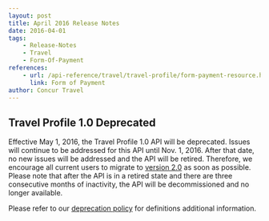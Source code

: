 ```yaml
---
layout: post
title: April 2016 Release Notes
date: 2016-04-01
tags:
    - Release-Notes
    - Travel
    - Form-Of-Payment
references:
    - url: /api-reference/travel/travel-profile/form-payment-resource.html
      link: Form of Payment
author: Concur Travel
---
```



## Travel Profile 1.0 Deprecated
Effective May 1, 2016, the Travel Profile 1.0 API will be deprecated. Issues will continue to be addressed for this API until Nov. 1, 2016. After that date, no new issues will be addressed and the API will be retired. Therefore, we encourage all current users to migrate to [version 2.0]({{site.baseurl}}/api-reference/travel/travel-profile/form-payment-resource.html) as soon as possible. Please note that after the API is in a retired state and there are three consecutive months of inactivity, the API will be decommissioned and no longer available.  

Please refer to our [deprecation policy]({{site.baseurl}}/tools-support/reference/deprecation-policy.html) for definitions additional information.